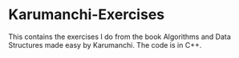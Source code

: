 # Karumanchi-Exercises
This contains the exercises I do from the book Algorithms and Data Structures made easy by Karumanchi. The code is in C++.
